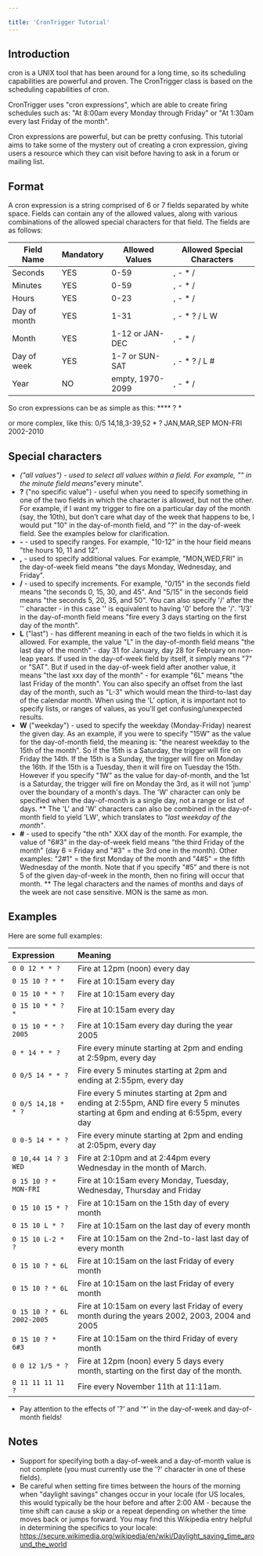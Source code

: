 ```yaml
---

title: 'CronTrigger Tutorial'
---
```


## Introduction

cron is a UNIX tool that has been around for a long time, so its scheduling capabilities are powerful and proven. The CronTrigger class is based on the scheduling capabilities of cron.

CronTrigger uses "cron expressions", which are able to create firing schedules such as: "At 8:00am every Monday through Friday" or "At 1:30am every last Friday of the month".

Cron expressions are powerful, but can be pretty confusing. This tutorial aims to take some of the mystery out of creating a cron expression, giving users a resource which they can visit before having to ask in a forum or mailing list.

## Format

A cron expression is a string comprised of 6 or 7 fields separated by white space.
Fields can contain any of the allowed values, along with various combinations of the allowed special characters for that field. The fields are as follows:

| **Field Name** | **Mandatory** | **Allowed Values** | **Allowed Special Characters** |
|----------------|---------------|--------------------|--------------------------------|
| Seconds        | YES           | 0-59               | , - * /                        |
| Minutes        | YES           | 0-59               | , - * /                        |
| Hours          | YES           | 0-23               | , - * /                        |
| Day of month   | YES           | 1-31               | , - * ? / L W                  |
| Month          | YES           | 1-12 or JAN-DEC    | , - * /                        |
| Day of week    | YES           | 1-7 or SUN-SAT     | , - * ? / L #                  |
| Year           | NO            | empty, 1970-2099   | , - * /                        |

So cron expressions can be as simple as this: **** ? *

or more complex, like this: 0/5 14,18,3-39,52 * ? JAN,MAR,SEP MON-FRI 2002-2010

## Special characters

* *("all values") - used to select all values within a field. For example, "" in the minute field means*"every minute".
* **?** ("no specific value") - useful when you need to specify something in one of the two fields in which the character is allowed, but not the other. For example, if I want my trigger to fire on a particular day of the month (say, the 10th), but don't care what day of the week that happens to be, I would put "10" in the day-of-month field, and "?" in the day-of-week field. See the examples below for clarification.
* **-** - used to specify ranges. For example, "10-12" in the hour field means "the hours 10, 11 and 12".
* **,** - used to specify additional values. For example, "MON,WED,FRI" in the day-of-week field means "the days Monday, Wednesday, and Friday".
* **/** - used to specify increments. For example, "0/15" in the seconds field means "the seconds 0, 15, 30, and 45". And "5/15" in the seconds field means "the seconds 5, 20, 35, and 50". You can also specify '/' after the '' character - in this case '' is equivalent to having '0' before the '/'. '1/3' in the day-of-month field means "fire every 3 days starting on the first day of the month".
* **L** ("last") - has different meaning in each of the two fields in which it is allowed. For example, the value "L" in the day-of-month field means "the last day of the month" - day 31 for January, day 28 for February on non-leap years. If used in the day-of-week field by itself, it simply means "7" or "SAT". But if used in the day-of-week field after another value, it means "the last xxx day of the month" - for example "6L" means "the last Friday of the month". You can also specify an offset from the last day of the month, such as "L-3" which would mean the third-to-last day of the calendar month. When using the 'L' option, it is important not to specify lists, or ranges of values, as you'll get confusing/unexpected results.
* **W** ("weekday") - used to specify the weekday (Monday-Friday) nearest the given day. As an example, if you were to specify "15W" as the value for the day-of-month field, the meaning is: "the nearest weekday to the 15th of the month". So if the 15th is a Saturday, the trigger will fire on Friday the 14th. If the 15th is a Sunday, the trigger will fire on Monday the 16th. If the 15th is a Tuesday, then it will fire on Tuesday the 15th. However if you specify "1W" as the value for day-of-month, and the 1st is a Saturday, the trigger will fire on Monday the 3rd, as it will not 'jump' over the boundary of a month's days. The 'W' character can only be specified when the day-of-month is a single day, not a range or list of days.
** The 'L' and 'W' characters can also be combined in the day-of-month field to yield 'LW', which translates to *"last weekday of the month"*.
* **#** - used to specify "the nth" XXX day of the month. For example, the value of "6#3" in the day-of-week field means "the third Friday of the month" (day 6 = Friday and "#3" = the 3rd one in the month). Other examples: "2#1" = the first Monday of the month and "4#5" = the fifth Wednesday of the month. Note that if you specify "#5" and there is not 5 of the given day-of-week in the month, then no firing will occur that month.
** The legal characters and the names of months and days of the week are not case sensitive. MON is the same as mon.

## Examples

Here are some full examples:

| **Expression**             | **Meaning**                                                                                                                         |
|:---------------------------|:------------------------------------------------------------------------------------------------------------------------------------|
| `0 0 12 * * ?`             | Fire at 12pm (noon) every day                                                                                                       |
| `0 15 10 ? * *`            | Fire at 10:15am every day                                                                                                           |
| `0 15 10 * * ?`            | Fire at 10:15am every day                                                                                                           |
| `0 15 10 * * ? *`          | Fire at 10:15am every day                                                                                                           |
| `0 15 10 * * ? 2005`       | Fire at 10:15am every day during the year 2005                                                                                      |
| `0 * 14 * * ?`             | Fire every minute starting at 2pm and ending at 2:59pm, every day                                                                   |
| `0 0/5 14 * * ?`           | Fire every 5 minutes starting at 2pm and ending at 2:55pm, every day                                                                |
| `0 0/5 14,18 * * ?`        | Fire every 5 minutes starting at 2pm and ending at 2:55pm, AND fire every 5 minutes starting at 6pm and ending at 6:55pm, every day |
| `0 0-5 14 * * ?`           | Fire every minute starting at 2pm and ending at 2:05pm, every day                                                                   |
| `0 10,44 14 ? 3 WED`       | Fire at 2:10pm and at 2:44pm every Wednesday in the month of March.                                                                 |
| `0 15 10 ? * MON-FRI`      | Fire at 10:15am every Monday, Tuesday, Wednesday, Thursday and Friday                                                               |
| `0 15 10 15 * ?`           | Fire at 10:15am on the 15th day of every month                                                                                      |
| `0 15 10 L * ?`            | Fire at 10:15am on the last day of every month                                                                                      |
| `0 15 10 L-2 * ?`          | Fire at 10:15am on the 2nd-to-last last day of every month                                                                          |
| `0 15 10 ? * 6L`           | Fire at 10:15am on the last Friday of every month                                                                                   |
| `0 15 10 ? * 6L`           | Fire at 10:15am on the last Friday of every month                                                                                   |
| `0 15 10 ? * 6L 2002-2005` | Fire at 10:15am on every last Friday of every month during the years 2002, 2003, 2004 and 2005                                      |
| `0 15 10 ? * 6#3`          | Fire at 10:15am on the third Friday of every month                                                                                  |
| `0 0 12 1/5 * ?`           | Fire at 12pm (noon) every 5 days every month, starting on the first day of the month.                                               |
| `0 11 11 11 11 ?`          | Fire every November 11th at 11:11am.                                                                                                |

* Pay attention to the effects of '?' and '*' in the day-of-week and day-of-month fields!

## Notes

* Support for specifying both a day-of-week and a day-of-month value is not complete (you must currently use the '?' character in one of these fields).
* Be careful when setting fire times between the hours of the morning when "daylight savings" changes occur in your locale (for US locales, this would typically be the hour before and after 2:00 AM - because the time shift can cause a skip or a repeat depending on whether the time moves back or jumps forward. You may find this Wikipedia entry helpful in determining the specifics to your locale:
<https://secure.wikimedia.org/wikipedia/en/wiki/Daylight_saving_time_around_the_world>
